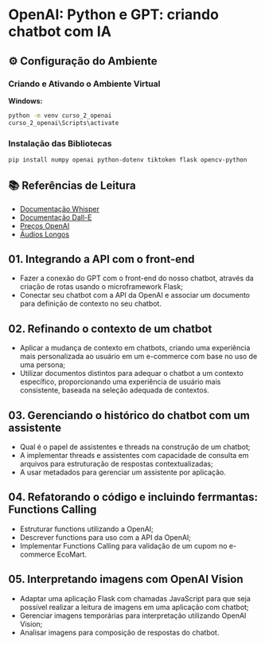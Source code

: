 # OpenAI: Python e GPT: criando chatbot com IA

## ⚙️ Configuração do Ambiente

### Criando e Ativando o Ambiente Virtual

**Windows:**

```bash
python -m venv curso_2_openai
curso_2_openai\Scripts\activate
```

### Instalação das Bibliotecas

```bash
pip install numpy openai python-dotenv tiktoken flask opencv-python
```

## 📚 Referências de Leitura

- [Documentação Whisper](https://openai.com/research/whisper)
- [Documentação Dall-E](https://openai.com/research/dall-e)
- [Preços OpenAI](https://openai.com/pricing)
- [Áudios Longos](https://platform.openai.com/docs/guides/speech-to-text/prompting)

## 01. Integrando a API com o front-end

- Fazer a conexão do GPT com o front-end do nosso chatbot, através da criação de rotas usando o microframework Flask;
- Conectar seu chatbot com a API da OpenAI e associar um documento para definição de contexto no seu chatbot.

## 02. Refinando o contexto de um chatbot

- Aplicar a mudança de contexto em chatbots, criando uma experiência mais personalizada ao usuário em um e-commerce com base no uso de uma persona;
- Utilizar documentos distintos para adequar o chatbot a um contexto específico, proporcionando uma experiência de usuário mais consistente, baseada na seleção adequada de contextos.

## 03. Gerenciando o histórico do chatbot com um assistente

- Qual é o papel de assistentes e threads na construção de um chatbot;
- A implementar threads e assistentes com capacidade de consulta em arquivos para estruturação de respostas contextualizadas;
- A usar metadados para gerenciar um assistente por aplicação.

## 04. Refatorando o código e incluindo ferrmantas: Functions Calling

- Estruturar functions utilizando a OpenAI;
- Descrever functions para uso com a API da OpenAI;
- Implementar Functions Calling para validação de um cupom no e-commerce EcoMart.

## 05. Interpretando imagens com OpenAI Vision

- Adaptar uma aplicação Flask com chamadas JavaScript para que seja possível realizar a leitura de imagens em uma aplicação com chatbot;
- Gerenciar imagens temporárias para interpretação utilizando OpenAI Vision;
- Analisar imagens para composição de respostas do chatbot.

